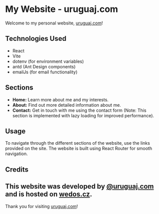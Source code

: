 # My Website - uruguaj.com

Welcome to my personal website, [uruguaj.com](https://uruguaj.com)!

## Technologies Used

- React
- Vite
- dotenv (for environment variables)
- antd (Ant Design components)
- emailJs (for email functionality)

## Sections

- **Home:** Learn more about me and my interests.
- **About:** Find out more detailed information about me.
- **Contact:** Get in touch with me using the contact form (Note: This section is implemented with lazy loading for improved performance).

## Usage

To navigate through the different sections of the website, use the links provided on the site. The website is built using React Router for smooth navigation.

## Credits

This website was developed by [@uruguaj.com](https://twitter.com/uruguaj) and is hosted on [wedos.cz](https://www.wedos.cz/). 
---

Thank you for visiting [uruguaj.com](https://uruguaj.com)!
